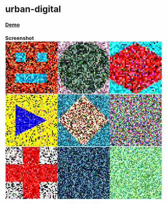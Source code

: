 # urban-digital

### [Demo](http://cssdeck.com/labs/full/3zmtyqru)

### Screenshot ![screenshot](screenshot.png?raw=true "screenshot")
